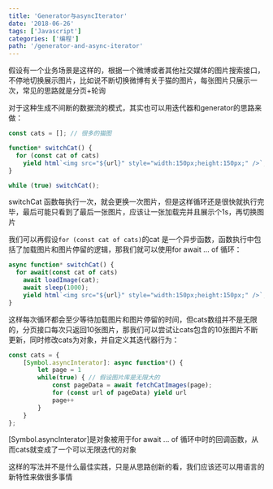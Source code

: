 ```yaml
---
title: 'Generator与asyncIterator'
date: '2018-06-26'
tags: ['Javascript']
categories: ['编程']
path: '/generator-and-async-iterator'
---
```


假设有一个业务场景是这样的，根据一个微博或者其他社交媒体的图片搜索接口，不停地切换展示图片，比如说不断切换微博有关于猫的图片，每张图片只展示一次，常见的思路就是分页+轮询

对于这种生成不间断的数据流的模式，其实也可以用迭代器和generator的思路来做：

```javascript
const cats = []; // 很多的猫图

function* switchCat() {
  for (const cat of cats)
    yield html`<img src="${url}" style="width:150px;height:150px;" />`;
}

while (true) switchCat();
```

switchCat 函数每执行一次，就会更换一次图片，但是这样循环还是很快就执行完毕，最后可能只看到了最后一张图片，应该让一张加载完并且展示个1s，再切换图片

我们可以再假设`for (const cat of cats)`的cat 是一个异步函数，函数执行中包括了加载图片和图片停留的逻辑，那我们就可以使用for await ... of 循环：

```javascript
async function* switchCat() {
  for await(const cat of cats)
    await loadImage(cat);
    await sleep(1000);
    yield html`<img src="${url}" style="width:150px;height:150px;" />`;
}
```

这样每次循环都会至少等待加载图片和图片停留的时间，但cats数组并不是无限的，分页接口每次只返回10张图片，那我们可以尝试让cats包含的10张图片不断更新，同时修改cats为对象，并自定义其迭代器行为：

```javascript
const cats = {
    [Symbol.asyncInterator]: async function*() {
        let page = 1
        while(true) { // 假设图片库是无限大的
            const pageData = await fetchCatImages(page);
            for (const url of pageData) yield url
            page++
        }
    }
};
```

[Symbol.asyncInterator]是对象被用于for await ... of 循环中时的回调函数，从而cats就变成了一个可以无限迭代的对象

这样的写法并不是什么最佳实践，只是从思路创新的看，我们应该还可以用语言的新特性来做很多事情

